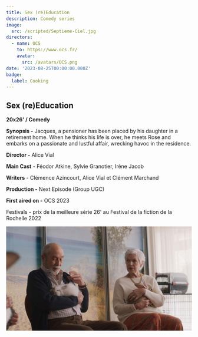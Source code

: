 ```yaml
---
title: Sex (re)Education
description: Comedy series
image:
  src: /scripted/Septieme-Ciel.jpg
directors:
  - name: OCS
    to: https://www.ocs.fr/
    avatar:
      src: /avatars/OCS.png
date: '2023-08-25T00:00:00.000Z'
badge:
  label: Cooking
---
```


## Sex (re)Education

**20x26' / Comedy**

**Synopsis -** Jacques, a pensioner has been placed by his daughter in a retirement home. When he thinks his life is over, he meets Rose and embarks on a passionate and lustful affair, wrecking havoc in the residence.

**Director -** Alice Vial

**Main Cast** - Féodor Atkine, Sylvie Granotier, Irène Jacob

**Writers** - Clémence Azincourt, Alice Vial et Clément Marchand

**Production -** Next Episode (Group UGC)

**First aired on -** OCS 2023

Festivals - prix de la meilleure série 26' au Festival de la fiction de la Rochelle 2022

![Septieme-Ciel.jpg](/scripted/Septieme-Ciel.jpg)
